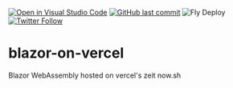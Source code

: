 [![Open in Visual Studio Code](https://open.vscode.dev/badges/open-in-vscode.svg)](https://open.vscode.dev/solrevdev/blazor-on-vercel) [![GitHub last commit](https://img.shields.io/github/last-commit/solrevdev/blazor-on-vercel)](https://github.com/solrevdev/blazor-on-vercel) ![Fly Deploy](https://github.com/solrevdev/blazor-on-vercel/workflows/Fly%20Deploy/badge.svg) [![Twitter Follow](https://img.shields.io/twitter/follow/solrevdev?label=Follow&style=social)](https://twitter.com/solrevdev)
# blazor-on-vercel
Blazor WebAssembly hosted on vercel's zeit now.sh
